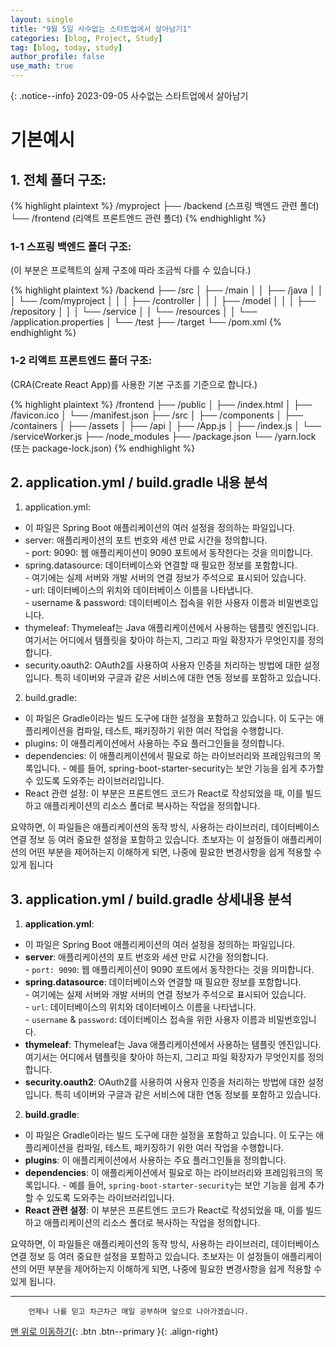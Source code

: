 ```yaml
---
layout: single
title: "9월 5일 사수없는 스타트업에서 살아남기1"
categories: [blog, Project, Study]
tag: [blog, today, study]
author_profile: false
use_math: true
---
```

{: .notice--info}
2023-09-05 사수없는 스타트업에서 살아남기

# 기본예시

## 1. 전체 폴더 구조:

{% highlight plaintext %}
/myproject
├── /backend (스프링 백엔드 관련 폴더)
└── /frontend (리액트 프론트엔드 관련 폴더)
{% endhighlight %}

### 1-1 스프링 백엔드 폴더 구조:

(이 부분은 프로젝트의 실제 구조에 따라 조금씩 다를 수 있습니다.)

{% highlight plaintext %}
/backend
├── /src
│   ├── /main
│   │   ├── /java
│   │   │   └── /com/myproject
│   │   │       ├── /controller
│   │   │       ├── /model
│   │   │       ├── /repository
│   │   │       └── /service
│   │   └── /resources
│   │       └── /application.properties
│   └── /test
├── /target
└── /pom.xml
{% endhighlight %}

### 1-2 리액트 프론트엔드 폴더 구조:

(CRA(Create React App)를 사용한 기본 구조를 기준으로 합니다.)

{% highlight plaintext %}
/frontend
├── /public
│   ├── /index.html
│   ├── /favicon.ico
│   └── /manifest.json
├── /src
│   ├── /components
│   ├── /containers
│   ├── /assets
│   ├── /api
│   ├── /App.js
│   ├── /index.js
│   └── /serviceWorker.js
├── /node_modules
├── /package.json
└── /yarn.lock (또는 package-lock.json)
{% endhighlight %}


## 2. **application.yml / build.gradle 내용 분석**

1. application.yml:     
- 이 파일은 Spring Boot 애플리케이션의 여러 설정을 정의하는 파일입니다.    
- server: 애플리케이션의 포트 번호와 세션 만료 시간을 정의합니다.    
        - port: 9090: 웹 애플리케이션이 9090 포트에서 동작한다는 것을 의미합니다.    
- spring.datasource: 데이터베이스와 연결할 때 필요한 정보를 포함합니다.      
        - 여기에는 실제 서버와 개발 서버의 연결 정보가 주석으로 표시되어 있습니다.     
        - url: 데이터베이스의 위치와 데이터베이스 이름을 나타냅니다.      
        - username & password: 데이터베이스 접속을 위한 사용자 이름과 비밀번호입니다.      
- thymeleaf: Thymeleaf는 Java 애플리케이션에서 사용하는 템플릿 엔진입니다. 여기서는 어디에서 템플릿을 찾아야 하는지, 그리고 파일 확장자가 무엇인지를 정의합니다.       
- security.oauth2: OAuth2를 사용하여 사용자 인증을 처리하는 방법에 대한 설정입니다. 특히 네이버와 구글과 같은 서비스에 대한 연동 정보를 포함하고 있습니다.       

2. build.gradle:
- 이 파일은 Gradle이라는 빌드 도구에 대한 설정을 포함하고 있습니다. 이 도구는 애플리케이션을 컴파일, 테스트, 패키징하기 위한 여러 작업을 수행합니다.
- plugins: 이 애플리케이션에서 사용하는 주요 플러그인들을 정의합니다.
- dependencies: 이 애플리케이션에서 필요로 하는 라이브러리와 프레임워크의 목록입니다.
        - 예를 들어, spring-boot-starter-security는 보안 기능을 쉽게 추가할 수 있도록 도와주는 라이브러리입니다.
- React 관련 설정: 이 부분은 프론트엔드 코드가 React로 작성되었을 때, 이를 빌드하고 애플리케이션의 리소스 폴더로 복사하는 작업을 정의합니다.

요약하면, 이 파일들은 애플리케이션의 동작 방식, 사용하는 라이브러리, 데이터베이스 연결 정보 등 여러 중요한 설정을 포함하고 있습니다. 초보자는 이 설정들이 애플리케이션의 어떤 부분을 제어하는지 이해하게 되면, 나중에 필요한 변경사항을 쉽게 적용할 수 있게 됩니다


## 3. **application.yml / build.gradle 상세내용 분석**

1. **application.yml**:     
- 이 파일은 Spring Boot 애플리케이션의 여러 설정을 정의하는 파일입니다.    
- **server**: 애플리케이션의 포트 번호와 세션 만료 시간을 정의합니다.    
        - `port: 9090`: 웹 애플리케이션이 9090 포트에서 동작한다는 것을 의미합니다.    
- **spring.datasource**: 데이터베이스와 연결할 때 필요한 정보를 포함합니다.      
        - 여기에는 실제 서버와 개발 서버의 연결 정보가 주석으로 표시되어 있습니다.     
        - `url`: 데이터베이스의 위치와 데이터베이스 이름을 나타냅니다.      
        - `username` & `password`: 데이터베이스 접속을 위한 사용자 이름과 비밀번호입니다.      
- **thymeleaf**: Thymeleaf는 Java 애플리케이션에서 사용하는 템플릿 엔진입니다. 여기서는 어디에서 템플릿을 찾아야 하는지, 그리고 파일 확장자가 무엇인지를 정의합니다.       
- **security.oauth2**: OAuth2를 사용하여 사용자 인증을 처리하는 방법에 대한 설정입니다. 특히 네이버와 구글과 같은 서비스에 대한 연동 정보를 포함하고 있습니다.       

2. **build.gradle**:
- 이 파일은 Gradle이라는 빌드 도구에 대한 설정을 포함하고 있습니다. 이 도구는 애플리케이션을 컴파일, 테스트, 패키징하기 위한 여러 작업을 수행합니다.
- **plugins**: 이 애플리케이션에서 사용하는 주요 플러그인들을 정의합니다.
- **dependencies**: 이 애플리케이션에서 필요로 하는 라이브러리와 프레임워크의 목록입니다.
        - 예를 들어, `spring-boot-starter-security`는 보안 기능을 쉽게 추가할 수 있도록 도와주는 라이브러리입니다.
- **React 관련 설정**: 이 부분은 프론트엔드 코드가 React로 작성되었을 때, 이를 빌드하고 애플리케이션의 리소스 폴더로 복사하는 작업을 정의합니다.

요약하면, 이 파일들은 애플리케이션의 동작 방식, 사용하는 라이브러리, 데이터베이스 연결 정보 등 여러 중요한 설정을 포함하고 있습니다. 초보자는 이 설정들이 애플리케이션의 어떤 부분을 제어하는지 이해하게 되면, 나중에 필요한 변경사항을 쉽게 적용할 수 있게 됩니다.



***
        언제나 나를 믿고 차근차근 매일 공부하며 앞으로 나아가겠습니다.

[맨 위로 이동하기](#){: .btn .btn--primary }{: .align-right}
